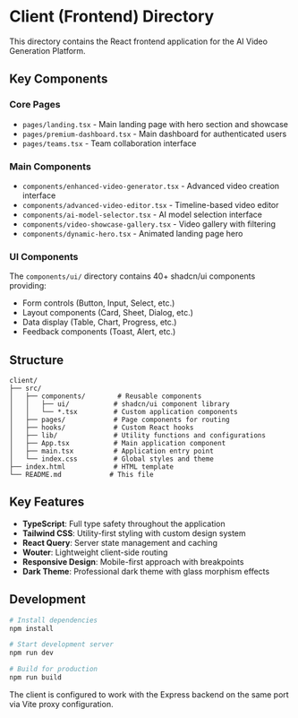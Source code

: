 # Client (Frontend) Directory

This directory contains the React frontend application for the AI Video Generation Platform.

## Key Components

### Core Pages
- `pages/landing.tsx` - Main landing page with hero section and showcase
- `pages/premium-dashboard.tsx` - Main dashboard for authenticated users
- `pages/teams.tsx` - Team collaboration interface

### Main Components
- `components/enhanced-video-generator.tsx` - Advanced video creation interface
- `components/advanced-video-editor.tsx` - Timeline-based video editor
- `components/ai-model-selector.tsx` - AI model selection interface
- `components/video-showcase-gallery.tsx` - Video gallery with filtering
- `components/dynamic-hero.tsx` - Animated landing page hero

### UI Components
The `components/ui/` directory contains 40+ shadcn/ui components providing:
- Form controls (Button, Input, Select, etc.)
- Layout components (Card, Sheet, Dialog, etc.)
- Data display (Table, Chart, Progress, etc.)
- Feedback components (Toast, Alert, etc.)

## Structure

```
client/
├── src/
│   ├── components/        # Reusable components
│   │   ├── ui/           # shadcn/ui component library
│   │   └── *.tsx         # Custom application components
│   ├── pages/            # Page components for routing
│   ├── hooks/            # Custom React hooks
│   ├── lib/              # Utility functions and configurations
│   ├── App.tsx           # Main application component
│   ├── main.tsx          # Application entry point
│   └── index.css         # Global styles and theme
├── index.html            # HTML template
└── README.md            # This file
```

## Key Features

- **TypeScript**: Full type safety throughout the application
- **Tailwind CSS**: Utility-first styling with custom design system
- **React Query**: Server state management and caching
- **Wouter**: Lightweight client-side routing
- **Responsive Design**: Mobile-first approach with breakpoints
- **Dark Theme**: Professional dark theme with glass morphism effects

## Development

```bash
# Install dependencies
npm install

# Start development server
npm run dev

# Build for production
npm run build
```

The client is configured to work with the Express backend on the same port via Vite proxy configuration.